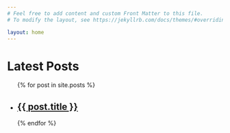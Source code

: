```yaml
---
# Feel free to add content and custom Front Matter to this file.
# To modify the layout, see https://jekyllrb.com/docs/themes/#overriding-theme-defaults

layout: home
---
```


<h1>Latest Posts</h1>

<ul>
  {% for post in site.posts %}
    <li>
      <h2>
          <a href="{{ site.baseurl }}{{ post.url }}">{{ post.title }}</a>
      </h2>
      <!--p>{{ post.excerpt }}</p-->
    </li>
  {% endfor %}
</ul>

